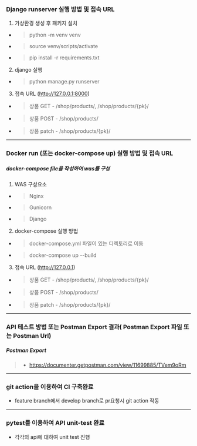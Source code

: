 ### Django runserver 실행 방법 및 접속 URL

1. 가상환경 생성 후 패키지 설치
- > python -m venv venv
- > source venv/scripts/activate
- > pip install -r requirements.txt 

2. django 실행
- > python manage.py runserver

3. 접속 URL (http://127.0.0.1:8000)
- > 상품 GET - /shop/products/, /shop/products/{pk}/
- > 상품 POST - /shop/products/
- > 상품 patch - /shop/products/{pk}/

---
### Docker run (또는 docker-compose up) 실행 방법 및 접속 URL
##### docker-compose file을 작성하여 was를 구성

1. WAS 구성요소
- > Nginx
- > Gunicorn
- > Django

2. docker-compose 실행 방법
- > docker-compose.yml 파일이 있는 디렉토리로 이동
- > docker-compose up --build

3. 접속 URL (http://127.0.0.1)
- > 상품 GET - /shop/products/, /shop/products/{pk}/
- > 상품 POST - /shop/products/
- > 상품 patch - /shop/products/{pk}/

---
### API 테스트 방법 또는 Postman Export 결과( Postman Export 파일 또는 Postman Url)
##### Postman Export

> - https://documenter.getpostman.com/view/11699885/TVem9oRm 

---
### git action을 이용하여 CI 구축완료
- feature branch에서 develop branch로 pr요청시 git action 작동
---
### pytest를 이용하여 API unit-test 완료
- 각각의 api에 대하여 unit test 진행
